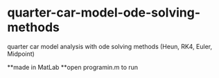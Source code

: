 # quarter-car-model-ode-solving-methods
quarter car model analysis with ode solving methods (Heun, RK4, Euler, Midpoint)

**made in MatLab
**open programin.m to run

